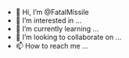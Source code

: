 - 👋 Hi, I’m @FatalMissile
- 👀 I’m interested in ...
- 🌱 I’m currently learning ...
- 💞️ I’m looking to collaborate on ...
- 📫 How to reach me ...

<!---
FatalMissile/FatalMissile is a ✨ special ✨ repository because its `README.md` (this file) appears on your GitHub profile.
You can click the Preview link to take a look at your changes.
--->
